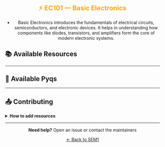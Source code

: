 <div align="center" style="color:orange">

## ⚡ EC101 — Basic Electronics

</div>

<div align="center">

- Basic Electronics introduces the fundamentals of electrical circuits, semiconductors, and electronic devices. It helps in understanding how components like diodes, transistors, and amplifiers form the core of modern electronic systems.

</div>

## 📚 Available Resources

<div align="center">

<PDFViewer :resources="[
  { name: 'Basic electronics questions', fileId: '1mBMkfp1pwys58IrLsvEJY88x54_IBq-O' },
  { name: 'BJT Applications', fileId: '10krTXLJ3s2yRXtKEwokul2xWzx-hVXUY' },
  { name: 'BJT Structure and Operation', fileId: '1BjXIa9F0zInJANRZcdINV-0Bm7MKHOvj' },
  { name: 'BJT', fileId: '12714me6ZdAFklvZYd_yG32u-q1BZSjO5' },
  { name: 'Electronic devices and circuit theory - Boylestad_Robert_Nashlesky_Louis', fileId: '1TEt9wFT1cLQKvIe2WawgvuWob8-r41DP' },
  { name: 'Digital device Bangla', fileId: '1QI_HP2rw28lKjzz0W00D3UkR20KsUr1f' },
  { name: 'EC Assignment 2019', fileId: '1wDQ7Sy2qY68lX95MANva4_qupWmXXe9O' },
  { name: 'EC LAB INPUT OUTPUT CHARACTERISTICS OF COMMON EMITTER TRANSISTOR', fileId: '1HqmJwnUW4BTqYcgr2hGkMjEaxlE9NlO2' },
  { name: 'EC', fileId: '1A2QXyihsuEdXjcifPi-_adB-hxDd99dR' },
  { name: 'Intro & Diodes', fileId: '1zmSZ40tBK2eRaYSV9fD_HLP8LT6TQn33' },
  { name: 'Semiconductor Bangla', fileId: '10Qxr6kmdFN9id2e7FGowmFQqz8hOfveI' },
  { name: 'Tutorial_Semiconductor Diodes || 2023', fileId: '1OGPiTUffiFHPSGZj1guUl78st1eaiyc5'},
  { name: 'Adder and Multiplexer', fileId: '11ioaDgvrZPjaTaKUuwXFxMYSNYyZhTzh'},
  { name: 'BJT', fileId: '11hqU-SWI515ZJSXEUAu5B-iDWhMBUuc6'},
  { name: 'Boolean Algebra', fileId: '11mNeK9jAnVz0y552vrWKFLIv1qbrjJnf'},
  { name: 'Operational Amplifiers', fileId: '136hB4xlEz4dNvg7j2VcprKLniuKWBA71'},
  { name: 'K-Map_organized', fileId: '11n6tbzO9yHWtHmK-TCQOOthpAzyokchf'},
  { name: 'Module-2A_Semiconductor Diodes_13 Sept 2023', fileId: '1J3f1MmOB2C6d5EnrQLIa_6lMC7gYjJ36'},
  { name: 'Module-2B_Diode Applications_Clamper Circuits.pptx', fileId: '1jsoL_z4QBQuJFCAMXmUzPEsDF5JsgVHl'},
  { name: 'Module-2B_Diode Applications_Clipper Circuits.pptx', fileId: '1jpeJhwBCb7grRP5kNZUN2MdfXdzbp_8g'},
  { name: 'Module-2B_Diode Applications_Zener Diodes', fileId: '1WKCcjjITCOt9H8ddSVzktNQVfoW4gdxs'},
  { name: 'Module-2B_Diode Rectifiers_13 Sept 2023', fileId: '1J-AXrCJa0_17FikQftajfH4pVZG102Xi'},
  { name: 'Module-2B_Rectifier with Filter', fileId: '1WIyAoJxxydujGL0fwPKKMiL-2M5qwMEB'},
  { name: 'op amp Ec note Handwritten', fileId: '124-UOHz_l53UF-iqoL777cKC0tPJ0khs'}
]" />

</div>

---

## 📑 Available Pyqs

<div align="center">

</div>

---

## 📤 Contributing

<details>
<summary><b>How to add resources</b></summary>

### Option A: Upload PDFs

```
CE102/
├── CE102_Mid_2024.pdf
├── CE102_End_2023.pdf
└── CE102_Notes_TopicX.pdf
```

### Option B: Add Drive Links (Recommended)

Add your Google Drive share link to the table above following the existing format.

**📝 Naming Convention**

- For exams: `CE102_Mid_YYYY.pdf` or `CE102_End_YYYY.pdf`
- For notes: `CE102_Lecture#_Topic.pdf`
- For assignments: `CE102_Assignment#_YYYY.pdf`

> 💡 **Important:** Only add files you have permission to share

</details>

---

<div align="center">

**Need help?** Open an issue or contact the maintainers

[← Back to SEM1](../)

</div>
